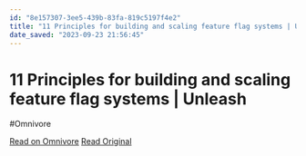 ```yaml
---
id: "8e157307-3ee5-439b-83fa-819c5197f4e2"
title: "11 Principles for building and scaling feature flag systems | Unleash"
date_saved: "2023-09-23 21:56:45"
---
```


# 11 Principles for building and scaling feature flag systems | Unleash
#Omnivore

[Read on Omnivore](https://omnivore.app/me/11-principles-for-building-and-scaling-feature-flag-systems-unle-18ac3d49b4c)
[Read Original](https://docs.getunleash.io/topics/feature-flags/feature-flag-best-practices)

